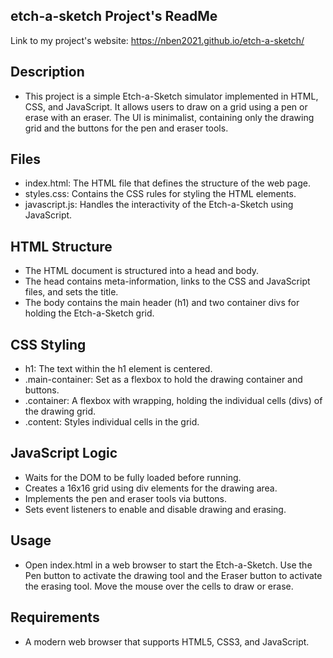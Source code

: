 ## etch-a-sketch Project's ReadMe
 Link to my project's website: https://nben2021.github.io/etch-a-sketch/

## Description

* This project is a simple Etch-a-Sketch simulator implemented in HTML, CSS, and JavaScript. It allows users to draw on a grid using a pen or erase with an eraser. The UI is minimalist, containing only the drawing grid and the buttons for the pen and eraser tools.

## Files

* index.html: The HTML file that defines the structure of the web page.
* styles.css: Contains the CSS rules for styling the HTML elements.
* javascript.js: Handles the interactivity of the Etch-a-Sketch using JavaScript.

## HTML Structure
* The HTML document is structured into a head and body.
* The head contains meta-information, links to the CSS and JavaScript files, and sets the title.
* The body contains the main header (h1) and two container divs for holding the Etch-a-Sketch grid.

## CSS Styling
* h1: The text within the h1 element is centered.
* .main-container: Set as a flexbox to hold the drawing container and buttons.
* .container: A flexbox with wrapping, holding the individual cells (divs) of the drawing grid.
* .content: Styles individual cells in the grid.
## JavaScript Logic

* Waits for the DOM to be fully loaded before running.
* Creates a 16x16 grid using div elements for the drawing area.
* Implements the pen and eraser tools via buttons.
* Sets event listeners to enable and disable drawing and erasing.

## Usage

* Open index.html in a web browser to start the Etch-a-Sketch. Use the Pen button to activate the drawing tool and the Eraser button to activate the erasing tool. Move the mouse over the cells to draw or erase.

## Requirements

* A modern web browser that supports HTML5, CSS3, and JavaScript.
